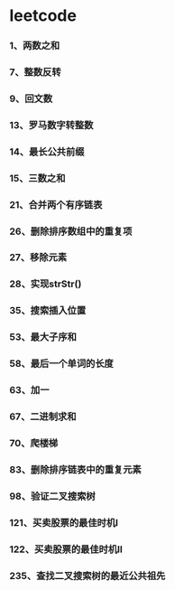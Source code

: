 # leetcode
### 1、两数之和
### 7、整数反转
### 9、回文数
### 13、罗马数字转整数
### 14、最长公共前缀
### 15、三数之和
### 21、合并两个有序链表
### 26、删除排序数组中的重复项
### 27、移除元素
### 28、实现strStr()
### 35、搜索插入位置
### 53、最大子序和
### 58、最后一个单词的长度
### 63、加一
### 67、二进制求和
### 70、爬楼梯
### 83、删除排序链表中的重复元素
### 98、验证二叉搜索树
### 121、买卖股票的最佳时机I
### 122、买卖股票的最佳时机II
### 235、查找二叉搜索树的最近公共祖先